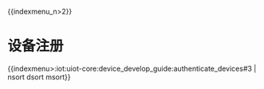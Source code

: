 {{indexmenu_n>2}}

# 设备注册

{{indexmenu>:iot:uiot-core:device_develop_guide:authenticate_devices#3 | nsort dsort msort}}